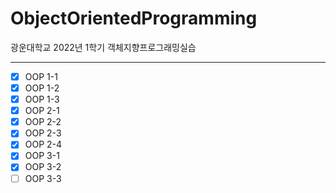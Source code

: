 # ObjectOrientedProgramming
광운대학교 2022년 1학기 객체지향프로그래밍실습

---
- [x] OOP 1-1
- [x] OOP 1-2
- [x] OOP 1-3
- [x] OOP 2-1
- [x] OOP 2-2
- [x] OOP 2-3
- [x] OOP 2-4
- [x] OOP 3-1
- [x] OOP 3-2
- [ ] OOP 3-3
